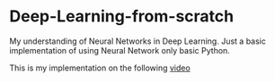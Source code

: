 # Deep-Learning-from-scratch
My understanding of Neural Networks in Deep Learning. Just a basic implementation of using Neural Network only basic Python.

This is my implementation on the following [video](https://www.youtube.com/watch?v=o64FV-ez6Gw&t=2741s&ab_channel=JoelGrus)

